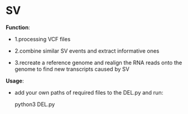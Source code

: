 # SV
**Function**:

- 1.processing VCF files

- 2.combine similar SV events and extract informative ones

- 3.recreate a reference genome and realign the RNA reads onto the genome to find new transcripts caused by SV

**Usage**:

- add your own paths of required files to the DEL.py and run:
  
  python3 DEL.py
